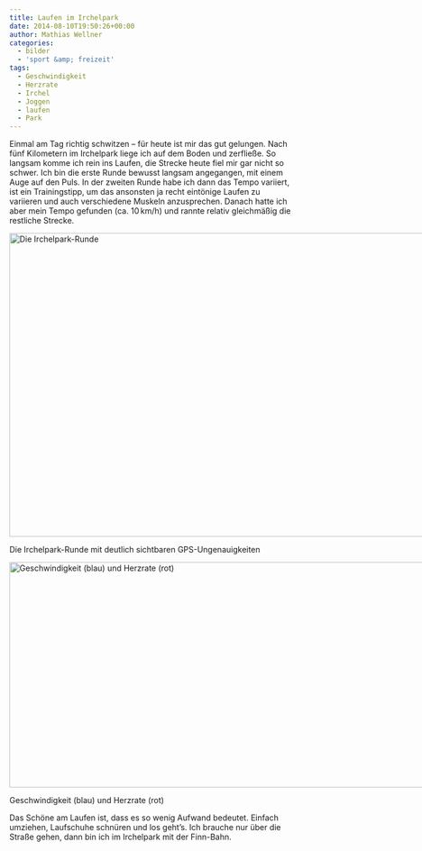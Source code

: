 ```yaml
---
title: Laufen im Irchelpark
date: 2014-08-10T19:50:26+00:00
author: Mathias Wellner
categories:
  - bilder
  - 'sport &amp; freizeit'
tags:
  - Geschwindigkeit
  - Herzrate
  - Irchel
  - Joggen
  - laufen
  - Park
---
```

Einmal am Tag richtig schwitzen &ndash; für heute ist mir das gut gelungen. Nach fünf Kilometern im Irchelpark liege ich auf dem Boden und zerfließe. So langsam komme ich rein ins Laufen, die Strecke heute fiel mir gar nicht so schwer. Ich bin die erste Runde bewusst langsam angegangen, mit einem Auge auf den Puls. In der zweiten Runde habe ich dann das Tempo variiert, ist ein Trainingstipp, um das ansonsten ja recht eintönige Laufen zu variieren und auch verschiedene Muskeln anzusprechen. Danach hatte ich aber mein Tempo gefunden (ca. 10&thinsp;km/h) und rannte relativ gleichmäßig die restliche Strecke. 

<div id="attachment_4754" style="width: 1010px" class="wp-caption aligncenter">
  <a href="/wp-uploads/2014/08/irchelpark.jpg"><img src="/wp-uploads/2014/08/irchelpark.jpg" alt="Die Irchelpark-Runde" width="1000" height="539" class="size-full wp-image-4754" srcset="http://www.mwellner.de/wp-uploads/2014/08/irchelpark.jpg 1000w, http://www.mwellner.de/wp-uploads/2014/08/irchelpark-300x161.jpg 300w, http://www.mwellner.de/wp-uploads/2014/08/irchelpark-250x134.jpg 250w, http://www.mwellner.de/wp-uploads/2014/08/irchelpark-150x80.jpg 150w" sizes="(max-width: 1000px) 100vw, 1000px" /></a>
  
  <p class="wp-caption-text">
    Die Irchelpark-Runde mit deutlich sichtbaren GPS-Ungenauigkeiten
  </p>
</div>

<div id="attachment_4756" style="width: 860px" class="wp-caption aligncenter">
  <a href="/wp-uploads/2014/08/joggen.png"><img src="/wp-uploads/2014/08/joggen-1024x483.png" alt="Geschwindigkeit (blau) und Herzrate (rot)" width="850" height="400" class="size-large wp-image-4756" srcset="http://www.mwellner.de/wp-uploads/2014/08/joggen-1024x483.png 1024w, http://www.mwellner.de/wp-uploads/2014/08/joggen-300x141.png 300w, http://www.mwellner.de/wp-uploads/2014/08/joggen-250x118.png 250w, http://www.mwellner.de/wp-uploads/2014/08/joggen-150x70.png 150w, http://www.mwellner.de/wp-uploads/2014/08/joggen.png 1254w" sizes="(max-width: 850px) 100vw, 850px" /></a>
  
  <p class="wp-caption-text">
    Geschwindigkeit (blau) und Herzrate (rot)
  </p>
</div>

Das Schöne am Laufen ist, dass es so wenig Aufwand bedeutet. Einfach umziehen, Laufschuhe schnüren und los geht&#8217;s. Ich brauche nur über die Straße gehen, dann bin ich im Irchelpark mit der Finn-Bahn.